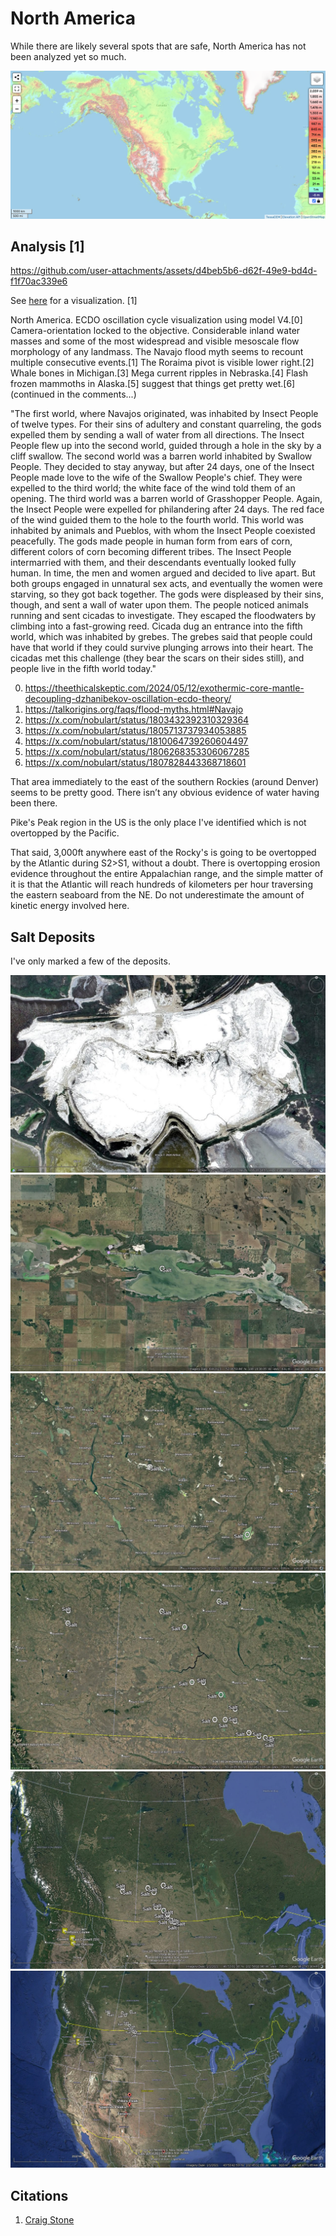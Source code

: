 # North America

While there are likely several spots that are safe, North America has not been analyzed yet so much.

![na](img/north-america-elevation.png "na")

## Analysis [1]

https://github.com/user-attachments/assets/d4beb5b6-d62f-49e9-bd4d-f1f70ac339e6

See [here](https://github.com/sovrynn/ecdo/tree/master/6-LITERATURE-MEDIA/nobulart/ecdo-visualizations) for a visualization. [1]

North America. ECDO oscillation cycle visualization using model V4.[0] Camera-orientation locked to the objective. Considerable inland water masses and some of the most widespread and visible mesoscale flow morphology of any landmass. The Navajo flood myth seems to recount multiple consecutive events.[1] The Roraima pivot is visible lower right.[2]  Whale bones in Michigan.[3] Mega current ripples in Nebraska.[4] Flash frozen mammoths in Alaska.[5] suggest that things get pretty wet.[6]
(continued in the comments...)

"The first world, where Navajos originated, was inhabited by Insect People of twelve types. For their sins of adultery and constant quarreling, the gods expelled them by sending a wall of water from all directions. The Insect People flew up into the second world, guided through a hole in the sky by a cliff swallow. The second world was a barren world inhabited by Swallow People. They decided to stay anyway, but after 24 days, one of the Insect People made love to the wife of the Swallow People's chief. They were expelled to the third world; the white face of the wind told them of an opening. The third world was a barren world of Grasshopper People. Again, the Insect People were expelled for philandering after 24 days. The red face of the wind guided them to the hole to the fourth world. This world was inhabited by animals and Pueblos, with whom the Insect People coexisted peacefully. The gods made people in human form from ears of corn, different colors of corn becoming different tribes. The Insect People intermarried with them, and their descendants eventually looked fully human. In time, the men and women argued and decided to live apart. But both groups engaged in unnatural sex acts, and eventually the women were starving, so they got back together. The gods were displeased by their sins, though, and sent a wall of water upon them. The people noticed animals running and sent cicadas to investigate. They escaped the floodwaters by climbing into a fast-growing reed. Cicada dug an entrance into the fifth world, which was inhabited by grebes. The grebes said that people could have that world if they could survive plunging arrows into their heart. The cicadas met this challenge (they bear the scars on their sides still), and people live in the fifth world today."

0. https://theethicalskeptic.com/2024/05/12/exothermic-core-mantle-decoupling-dzhanibekov-oscillation-ecdo-theory/
1. https://talkorigins.org/faqs/flood-myths.html#Navajo
2. https://x.com/nobulart/status/1803432392310329364
3. https://x.com/nobulart/status/1805713737934053885
4. https://x.com/nobulart/status/1810064739260604497
5. https://x.com/nobulart/status/1806268353306067285
6. https://x.com/nobulart/status/1807828443368718601

That area immediately to the east of the southern Rockies (around Denver) seems to be pretty good. There isn’t any obvious evidence of water having been there.

Pike's Peak region in the US is the only place I've identified which is not overtopped by the Pacific.

That said, 3,000ft anywhere east of the Rocky's is going to be overtopped by the Atlantic during S2>S1, without a doubt. There is overtopping erosion evidence throughout the entire Appalachian range, and the simple matter of it is that the Atlantic will reach hundreds of kilometers per hour traversing the eastern seaboard from the NE. Do not underestimate the amount of kinetic energy involved here.

## Salt Deposits

I've only marked a few of the deposits.

![](img/salt-notam1.jpg)
![](img/salt-notam2.jpg)
![](img/salt-notam3.jpg)
![](img/salt-notam4.jpg)
![](img/salt-notam5.jpg)
![](img/salt-notam6.jpg)

## Citations

1. [Craig Stone](https://nobulart.com)
